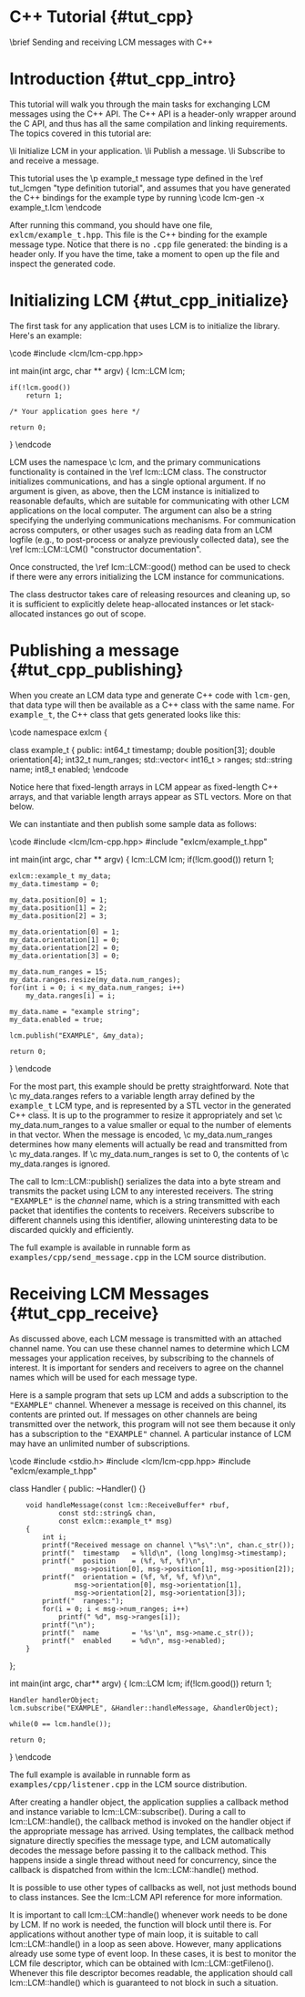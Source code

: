 # C++ Tutorial {#tut_cpp}

\brief Sending and receiving LCM messages with C++

# Introduction {#tut_cpp_intro}

This tutorial will walk you through the main tasks for exchanging LCM messages
using the C++ API. The C++ API is a header-only wrapper around the C API, and
thus has all the same compilation and linking requirements. The topics covered
in this tutorial are:

\li Initialize LCM in your application.
\li Publish a message.
\li Subscribe to and receive a message.

This tutorial uses the \p example_t message type defined in the
\ref tut_lcmgen "type definition tutorial", and assumes that you have
generated the C++ bindings for the example type by running
\code
lcm-gen -x example_t.lcm
\endcode

After running this command, you should have one file,
<tt>exlcm/example_t.hpp</tt>. This file is the C++ binding for the example
message type. Notice that there is no <tt>.cpp</tt> file generated: the
binding is a header only. If you have the time, take a moment to open up the
file and inspect the generated code.

# Initializing LCM {#tut_cpp_initialize}

The first task for any application that uses LCM is to initialize the library.
Here's an example:

\code
#include <lcm/lcm-cpp.hpp>

int main(int argc, char \*\* argv)
{
lcm::LCM lcm;

    if(!lcm.good())
        return 1;

    /* Your application goes here */

    return 0;

}
\endcode

LCM uses the namespace \c lcm, and the primary communications functionality is
contained in the \ref lcm::LCM class. The constructor initializes communications,
and has a single optional argument. If no argument is given, as above, then
the LCM instance is initialized to reasonable defaults, which are suitable for
communicating with other LCM applications on the local computer. The argument
can also be a string specifying the underlying communications mechanisms. For
communication across computers, or other usages such as reading data from
an LCM logfile (e.g., to post-process or analyze previously collected data),
see the \ref lcm::LCM::LCM() "constructor documentation".

Once constructed, the \ref lcm::LCM::good() method can be used to check if
there were any errors initializing the LCM instance for communications.

The class destructor takes care of releasing resources and cleaning up, so it
is sufficient to explicitly delete heap-allocated instances or let
stack-allocated instances go out of scope.

# Publishing a message {#tut_cpp_publishing}

When you create an LCM data type and generate C++ code with <tt>lcm-gen</tt>,
that data type will then be available as a C++ class with the same name. For
<tt>example_t</tt>, the C++ class that gets generated looks like this:

\code
namespace exlcm
{

class example_t
{
public:
int64_t timestamp;
double position[3];
double orientation[4];
int32_t num_ranges;
std::vector< int16_t > ranges;
std::string name;
int8_t enabled;
\endcode

Notice here that fixed-length arrays in LCM appear as fixed-length C++ arrays,
and that variable length arrays appear as STL vectors. More on that below.

We can instantiate and then publish some sample data as follows:

\code
#include <lcm/lcm-cpp.hpp>
#include "exlcm/example_t.hpp"

int main(int argc, char \*\* argv)
{
lcm::LCM lcm;
if(!lcm.good())
return 1;

    exlcm::example_t my_data;
    my_data.timestamp = 0;

    my_data.position[0] = 1;
    my_data.position[1] = 2;
    my_data.position[2] = 3;

    my_data.orientation[0] = 1;
    my_data.orientation[1] = 0;
    my_data.orientation[2] = 0;
    my_data.orientation[3] = 0;

    my_data.num_ranges = 15;
    my_data.ranges.resize(my_data.num_ranges);
    for(int i = 0; i < my_data.num_ranges; i++)
        my_data.ranges[i] = i;

    my_data.name = "example string";
    my_data.enabled = true;

    lcm.publish("EXAMPLE", &my_data);

    return 0;

}
\endcode

For the most part, this example should be pretty straightforward.
Note that \c my_data.ranges refers to a variable length array defined by the
<tt>example_t</tt> LCM type, and is represented by a STL vector in the
generated C++ class. It is up to the programmer to resize it appropriately and
set \c my_data.num_ranges to a value smaller or equal to the
number of elements in that vector. When the message is encoded, \c
my_data.num_ranges determines how many elements will actually be read and
transmitted from \c my_data.ranges. If \c my_data.num_ranges is set to 0, the
contents of \c my_data.ranges is ignored.

The call to lcm::LCM::publish() serializes the data into a byte stream and
transmits the packet using LCM to any interested receivers. The string
<tt>"EXAMPLE"</tt> is the <em>channel</em> name, which is a string
transmitted with each packet that identifies the contents to receivers.
Receivers subscribe to different channels using this identifier, allowing
uninteresting data to be discarded quickly and efficiently.

The full example is available in runnable form as
<tt>examples/cpp/send_message.cpp</tt> in the LCM source distribution.

# Receiving LCM Messages {#tut_cpp_receive}

As discussed above, each LCM message is transmitted with an attached channel
name. You can use these channel names to determine which LCM messages your
application receives, by subscribing to the channels of interest. It is
important for senders and receivers to agree on the channel names which will
be used for each message type.

Here is a sample program that sets up LCM and adds a subscription to the
<tt>"EXAMPLE"</tt> channel. Whenever a message is received on this
channel, its contents are printed out. If messages on other channels are
being transmitted over the network, this program will not see them because it
only has a subscription to the <tt>"EXAMPLE"</tt> channel. A
particular instance of LCM may have an unlimited number of subscriptions.

\code
#include <stdio.h>
#include <lcm/lcm-cpp.hpp>
#include "exlcm/example_t.hpp"

class Handler
{
public:
~Handler() {}

        void handleMessage(const lcm::ReceiveBuffer* rbuf,
                const std::string& chan,
                const exlcm::example_t* msg)
        {
            int i;
            printf("Received message on channel \"%s\":\n", chan.c_str());
            printf("  timestamp   = %lld\n", (long long)msg->timestamp);
            printf("  position    = (%f, %f, %f)\n",
                    msg->position[0], msg->position[1], msg->position[2]);
            printf("  orientation = (%f, %f, %f, %f)\n",
                    msg->orientation[0], msg->orientation[1],
                    msg->orientation[2], msg->orientation[3]);
            printf("  ranges:");
            for(i = 0; i < msg->num_ranges; i++)
                printf(" %d", msg->ranges[i]);
            printf("\n");
            printf("  name        = '%s'\n", msg->name.c_str());
            printf("  enabled     = %d\n", msg->enabled);
        }

};

int main(int argc, char\*\* argv)
{
lcm::LCM lcm;
if(!lcm.good())
return 1;

    Handler handlerObject;
    lcm.subscribe("EXAMPLE", &Handler::handleMessage, &handlerObject);

    while(0 == lcm.handle());

    return 0;

}
\endcode

The full example is available in runnable form as
<tt>examples/cpp/listener.cpp</tt> in the LCM source distribution.

After creating a handler object, the application supplies a callback method and
instance variable to lcm::LCM::subscribe(). During a call to
lcm::LCM::handle(), the callback method is invoked on the handler object if the
appropriate message has arrived. Using templates, the callback method
signature directly specifies the message type, and LCM automatically decodes
the message before passing it to the callback method.
This happens inside a single thread without need for concurrency, since the
callback is dispatched from within the lcm::LCM::handle() method.

It is possible to use other types of callbacks as well, not just methods bound
to class instances. See the lcm::LCM API reference for more information.

It is important to call lcm::LCM::handle() whenever work needs to be done by LCM.
If no work is needed, the function will block until there is. For
applications without another type of main loop, it is suitable to call
lcm::LCM::handle() in a loop as seen above. However, many applications already use
some type of event loop. In these cases, it is best to monitor the LCM file
descriptor, which can be obtained with lcm::LCM::getFileno(). Whenever this
file descriptor becomes readable, the application should call lcm::LCM::handle()
which is guaranteed to not block in such a situation.

